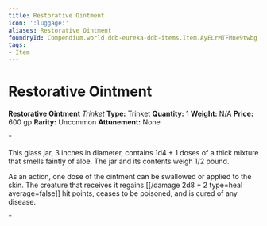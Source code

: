```yaml
---
title: Restorative Ointment
icon: ':luggage:'
aliases: Restorative Ointment
foundryId: Compendium.world.ddb-eureka-ddb-items.Item.AyELrMTFMne9twbg
tags:
- Item
---
```


# Restorative Ointment

**Restorative Ointment**
_Trinket_
**Type:** Trinket
**Quantity:** 1
**Weight:** N/A
**Price:** 600 gp
**Rarity:** Uncommon
**Attunement:** None

*<p>This glass jar, 3 inches in diameter, contains 1d4 + 1 doses of a thick mixture that smells faintly of aloe. The jar and its contents weigh 1/2 pound.

As an action, one dose of the ointment can be swallowed or applied to the skin. The creature that receives it regains [[/damage 2d8 + 2 type=heal average=false]] hit points, ceases to be poisoned, and is cured of any disease.</p>*